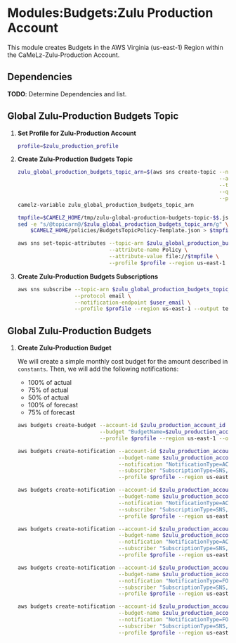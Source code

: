 # Modules:Budgets:Zulu Production Account

This module creates Budgets in the AWS Virginia (us-east-1) Region within the
CaMeLz-Zulu-Production Account.

## Dependencies

**TODO**: Determine Dependencies and list.

## Global Zulu-Production Budgets Topic

1. **Set Profile for Zulu-Production Account**

    ```bash
    profile=$zulu_production_profile
    ```

1. **Create Zulu-Production Budgets Topic**

    ```bash
    zulu_global_production_budgets_topic_arn=$(aws sns create-topic --name Budgets \
                                                                    --attributes "DisplayName=ZULP Budgets" \
                                                                    --tags Key=Name,Value=Zulu-Production-Budgets-Topic Key=Company,Value=Zulu Key=Environment,Value=Production \
                                                                    --query 'TopicArn' \
                                                                    --profile $profile --region us-east-1 --output text)
    camelz-variable zulu_global_production_budgets_topic_arn

    tmpfile=$CAMELZ_HOME/tmp/zulu-global-production-budgets-topic-$$.json
    sed -e "s/@topicarn@/$zulu_global_production_budgets_topic_arn/g" \
        $CAMELZ_HOME/policies/BudgetsTopicPolicy-Template.json > $tmpfile

    aws sns set-topic-attributes --topic-arn $zulu_global_production_budgets_topic_arn \
                                 --attribute-name Policy \
                                 --attribute-value file://$tmpfile \
                                 --profile $profile --region us-east-1
    ```

1. **Create Zulu-Production Budgets Subscriptions**

    ```bash
    aws sns subscribe --topic-arn $zulu_global_production_budgets_topic_arn \
                      --protocol email \
                      --notification-endpoint $user_email \
                      --profile $profile --region us-east-1 --output text
    ```

## Global Zulu-Production Budgets

1. **Create Zulu-Production Budget**

    We will create a simple monthly cost budget for the amount described in `constants`. Then, we will add the following
    notifications:

    - 100% of actual
    - 75% of actual
    - 50% of actual
    - 100% of forecast
    - 75% of forecast

    ```bash
    aws budgets create-budget --account-id $zulu_production_account_id \
                              --budget "BudgetName=$zulu_production_account_budget_name,BudgetType=COST,TimeUnit=MONTHLY,BudgetLimit={Amount=$zulu_production_account_budget_amount,Unit=USD}" \
                              --profile $profile --region us-east-1 --output text

    aws budgets create-notification --account-id $zulu_production_account_id \
                                    --budget-name $zulu_production_account_budget_name \
                                    --notification "NotificationType=ACTUAL,ComparisonOperator=GREATER_THAN,Threshold=100,ThresholdType=PERCENTAGE" \
                                    --subscriber "SubscriptionType=SNS,Address=$zulu_global_production_budgets_topic_arn" \
                                    --profile $profile --region us-east-1 --output text

    aws budgets create-notification --account-id $zulu_production_account_id \
                                    --budget-name $zulu_production_account_budget_name \
                                    --notification "NotificationType=ACTUAL,ComparisonOperator=GREATER_THAN,Threshold=75,ThresholdType=PERCENTAGE" \
                                    --subscriber "SubscriptionType=SNS,Address=$zulu_global_production_budgets_topic_arn" \
                                    --profile $profile --region us-east-1 --output text

    aws budgets create-notification --account-id $zulu_production_account_id \
                                    --budget-name $zulu_production_account_budget_name \
                                    --notification "NotificationType=ACTUAL,ComparisonOperator=GREATER_THAN,Threshold=50,ThresholdType=PERCENTAGE" \
                                    --subscriber "SubscriptionType=SNS,Address=$zulu_global_production_budgets_topic_arn" \
                                    --profile $profile --region us-east-1 --output text

    aws budgets create-notification --account-id $zulu_production_account_id \
                                    --budget-name $zulu_production_account_budget_name \
                                    --notification "NotificationType=FORECASTED,ComparisonOperator=GREATER_THAN,Threshold=100,ThresholdType=PERCENTAGE" \
                                    --subscriber "SubscriptionType=SNS,Address=$zulu_global_production_budgets_topic_arn" \
                                    --profile $profile --region us-east-1 --output text

    aws budgets create-notification --account-id $zulu_production_account_id \
                                    --budget-name $zulu_production_account_budget_name \
                                    --notification "NotificationType=FORECASTED,ComparisonOperator=GREATER_THAN,Threshold=75,ThresholdType=PERCENTAGE" \
                                    --subscriber "SubscriptionType=SNS,Address=$zulu_global_production_budgets_topic_arn" \
                                    --profile $profile --region us-east-1 --output text
    ```
